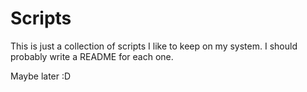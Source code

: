 # Scripts

This is just a collection of scripts I like to keep on my system. I should
probably write a README for each one.

Maybe later :D
